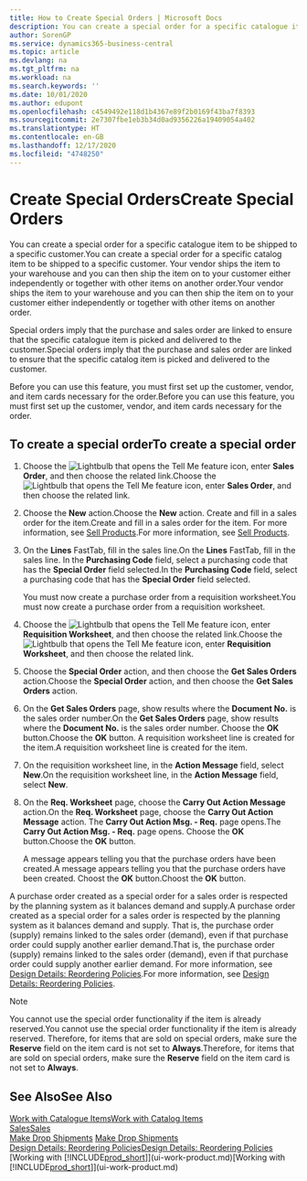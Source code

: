 ```yaml
---
title: How to Create Special Orders | Microsoft Docs
description: You can create a special order for a specific catalogue item to be shipped to a specific customer. Your vendor ships the item to your warehouse and you can then ship the item on to your customer either independently or together with other items on another order.
author: SorenGP
ms.service: dynamics365-business-central
ms.topic: article
ms.devlang: na
ms.tgt_pltfrm: na
ms.workload: na
ms.search.keywords: ''
ms.date: 10/01/2020
ms.author: edupont
ms.openlocfilehash: c4549492e118d1b4367e89f2b0169f43ba7f8393
ms.sourcegitcommit: 2e7307fbe1eb3b34d0ad9356226a19409054a402
ms.translationtype: HT
ms.contentlocale: en-GB
ms.lasthandoff: 12/17/2020
ms.locfileid: "4748250"
---
```

# <a name="create-special-orders"></a><span data-ttu-id="5fcc4-104">Create Special Orders</span><span class="sxs-lookup"><span data-stu-id="5fcc4-104">Create Special Orders</span></span>
<span data-ttu-id="5fcc4-105">You can create a special order for a specific catalogue item to be shipped to a specific customer.</span><span class="sxs-lookup"><span data-stu-id="5fcc4-105">You can create a special order for a specific catalog item to be shipped to a specific customer.</span></span> <span data-ttu-id="5fcc4-106">Your vendor ships the item to your warehouse and you can then ship the item on to your customer either independently or together with other items on another order.</span><span class="sxs-lookup"><span data-stu-id="5fcc4-106">Your vendor ships the item to your warehouse and you can then ship the item on to your customer either independently or together with other items on another order.</span></span>  

<span data-ttu-id="5fcc4-107">Special orders imply that the purchase and sales order are linked to ensure that the specific catalogue item is picked and delivered to the customer.</span><span class="sxs-lookup"><span data-stu-id="5fcc4-107">Special orders imply that the purchase and sales order are linked to ensure that the specific catalog item is picked and delivered to the customer.</span></span>  

<span data-ttu-id="5fcc4-108">Before you can use this feature, you must first set up the customer, vendor, and item cards necessary for the order.</span><span class="sxs-lookup"><span data-stu-id="5fcc4-108">Before you can use this feature, you must first set up the customer, vendor, and item cards necessary for the order.</span></span>  

## <a name="to-create-a-special-order"></a><span data-ttu-id="5fcc4-109">To create a special order</span><span class="sxs-lookup"><span data-stu-id="5fcc4-109">To create a special order</span></span>  
1.  <span data-ttu-id="5fcc4-110">Choose the ![Lightbulb that opens the Tell Me feature](media/ui-search/search_small.png "Tell me what you want to do") icon, enter **Sales Order**, and then choose the related link.</span><span class="sxs-lookup"><span data-stu-id="5fcc4-110">Choose the ![Lightbulb that opens the Tell Me feature](media/ui-search/search_small.png "Tell me what you want to do") icon, enter **Sales Order**, and then choose the related link.</span></span>  
2. <span data-ttu-id="5fcc4-111">Choose the **New** action.</span><span class="sxs-lookup"><span data-stu-id="5fcc4-111">Choose the **New** action.</span></span> <span data-ttu-id="5fcc4-112">Create and fill in a  sales order for the item.</span><span class="sxs-lookup"><span data-stu-id="5fcc4-112">Create and fill in a  sales order for the item.</span></span> <span data-ttu-id="5fcc4-113">For more information, see [Sell Products](sales-how-sell-products.md).</span><span class="sxs-lookup"><span data-stu-id="5fcc4-113">For more information, see [Sell Products](sales-how-sell-products.md).</span></span>
3.  <span data-ttu-id="5fcc4-114">On the **Lines** FastTab, fill in the sales line.</span><span class="sxs-lookup"><span data-stu-id="5fcc4-114">On the **Lines** FastTab, fill in the sales line.</span></span> <span data-ttu-id="5fcc4-115">In the **Purchasing Code** field, select a purchasing code that has the **Special Order** field selected.</span><span class="sxs-lookup"><span data-stu-id="5fcc4-115">In the **Purchasing Code** field, select a purchasing code that has the **Special Order** field selected.</span></span>

    <span data-ttu-id="5fcc4-116">You must now create a purchase order from a requisition worksheet.</span><span class="sxs-lookup"><span data-stu-id="5fcc4-116">You must now create a purchase order from a requisition worksheet.</span></span>  
4. <span data-ttu-id="5fcc4-117">Choose the ![Lightbulb that opens the Tell Me feature](media/ui-search/search_small.png "Tell me what you want to do") icon, enter **Requisition Worksheet**, and then choose the related link.</span><span class="sxs-lookup"><span data-stu-id="5fcc4-117">Choose the ![Lightbulb that opens the Tell Me feature](media/ui-search/search_small.png "Tell me what you want to do") icon, enter **Requisition Worksheet**, and then choose the related link.</span></span>  
5. <span data-ttu-id="5fcc4-118">Choose the **Special Order** action, and then choose the **Get Sales Orders** action.</span><span class="sxs-lookup"><span data-stu-id="5fcc4-118">Choose the **Special Order** action, and then choose the **Get Sales Orders** action.</span></span>  
6.  <span data-ttu-id="5fcc4-119">On the **Get Sales Orders** page, show results where the **Document No.** is the sales order number.</span><span class="sxs-lookup"><span data-stu-id="5fcc4-119">On the **Get Sales Orders** page, show results where the **Document No.** is the sales order number.</span></span> <span data-ttu-id="5fcc4-120">Choose the **OK** button.</span><span class="sxs-lookup"><span data-stu-id="5fcc4-120">Choose the **OK** button.</span></span> <span data-ttu-id="5fcc4-121">A requisition worksheet line is created for the item.</span><span class="sxs-lookup"><span data-stu-id="5fcc4-121">A requisition worksheet line is created for the item.</span></span>  
7.  <span data-ttu-id="5fcc4-122">On the requisition worksheet line, in the **Action Message** field, select **New**.</span><span class="sxs-lookup"><span data-stu-id="5fcc4-122">On the requisition worksheet line, in the **Action Message** field, select **New**.</span></span>  
8.  <span data-ttu-id="5fcc4-123">On the **Req. Worksheet** page, choose the **Carry Out Action Message** action.</span><span class="sxs-lookup"><span data-stu-id="5fcc4-123">On the **Req. Worksheet** page, choose the **Carry Out Action Message** action.</span></span> <span data-ttu-id="5fcc4-124">The **Carry Out Action Msg. - Req.** page opens.</span><span class="sxs-lookup"><span data-stu-id="5fcc4-124">The **Carry Out Action Msg. - Req.** page opens.</span></span> <span data-ttu-id="5fcc4-125">Choose the **OK** button.</span><span class="sxs-lookup"><span data-stu-id="5fcc4-125">Choose the **OK** button.</span></span>  

    <span data-ttu-id="5fcc4-126">A message appears telling you that the purchase orders have been created.</span><span class="sxs-lookup"><span data-stu-id="5fcc4-126">A message appears telling you that the purchase orders have been created.</span></span> <span data-ttu-id="5fcc4-127">Choost the **OK** button.</span><span class="sxs-lookup"><span data-stu-id="5fcc4-127">Choost the **OK** button.</span></span>  

<span data-ttu-id="5fcc4-128">A purchase order created as a special order for a sales order is respected by the planning system as it balances demand and supply.</span><span class="sxs-lookup"><span data-stu-id="5fcc4-128">A purchase order created as a special order for a sales order is respected by the planning system as it balances demand and supply.</span></span> <span data-ttu-id="5fcc4-129">That is, the purchase order (supply) remains linked to the sales order (demand), even if that purchase order could supply another earlier demand.</span><span class="sxs-lookup"><span data-stu-id="5fcc4-129">That is, the purchase order (supply) remains linked to the sales order (demand), even if that purchase order could supply another earlier demand.</span></span> <span data-ttu-id="5fcc4-130">For more information, see [Design Details: Reordering Policies](design-details-reservation-order-tracking-and-action-messaging.md).</span><span class="sxs-lookup"><span data-stu-id="5fcc4-130">For more information, see [Design Details: Reordering Policies](design-details-reservation-order-tracking-and-action-messaging.md).</span></span>  

> [!NOTE]  
>  <span data-ttu-id="5fcc4-131">You cannot use the special order functionality if the item is already reserved.</span><span class="sxs-lookup"><span data-stu-id="5fcc4-131">You cannot use the special order functionality if the item is already reserved.</span></span> <span data-ttu-id="5fcc4-132">Therefore, for items that are sold on special orders, make sure the **Reserve** field on the item card is not set to **Always**.</span><span class="sxs-lookup"><span data-stu-id="5fcc4-132">Therefore, for items that are sold on special orders, make sure the **Reserve** field on the item card is not set to **Always**.</span></span>  

## <a name="see-also"></a><span data-ttu-id="5fcc4-133">See Also</span><span class="sxs-lookup"><span data-stu-id="5fcc4-133">See Also</span></span>  
[<span data-ttu-id="5fcc4-134">Work with Catalogue Items</span><span class="sxs-lookup"><span data-stu-id="5fcc4-134">Work with Catalog Items</span></span>](inventory-how-work-nonstock-items.md)  
[<span data-ttu-id="5fcc4-135">Sales</span><span class="sxs-lookup"><span data-stu-id="5fcc4-135">Sales</span></span>](sales-manage-sales.md)  
<span data-ttu-id="5fcc4-136">[Make Drop Shipments](sales-how-drop-shipment.md) </span><span class="sxs-lookup"><span data-stu-id="5fcc4-136">[Make Drop Shipments](sales-how-drop-shipment.md) </span></span>  
[<span data-ttu-id="5fcc4-137">Design Details: Reordering Policies</span><span class="sxs-lookup"><span data-stu-id="5fcc4-137">Design Details: Reordering Policies</span></span>](design-details-reservation-order-tracking-and-action-messaging.md)  
<span data-ttu-id="5fcc4-138">[Working with [!INCLUDE[prod_short](includes/prod_short.md)]](ui-work-product.md)</span><span class="sxs-lookup"><span data-stu-id="5fcc4-138">[Working with [!INCLUDE[prod_short](includes/prod_short.md)]](ui-work-product.md)</span></span>

